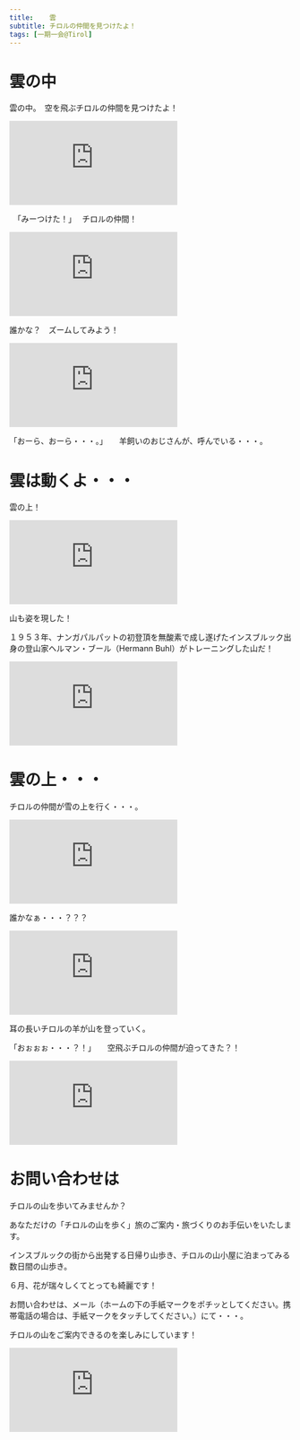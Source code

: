 ```yaml
---
title:    雲
subtitle: チロルの仲間を見つけたよ！
tags: [一期一会@Tirol]
---
```


# 雲の中

雲の中。　空を飛ぶチロルの仲間を見つけたよ！

![20240604-Hafelekarspitze](https://piwigo.schickl.de/i.php?/upload/2024/06/07/20240607065714-8213f169-me.jpg)

　「みーつけた！」　 チロルの仲間！

![20240604-scharfe-in-wolken](https://piwigo.schickl.de/i.php?/upload/2024/06/07/20240607070046-367f8276-me.jpg)

誰かな？　ズームしてみよう！

![20240604-schafe](https://piwigo.schickl.de/i.php?/upload/2024/06/07/20240607070700-00610002-me.jpg)

「おーら、おーら・・・。」　　羊飼いのおじさんが、呼んでいる・・・。

# 雲は動くよ・・・

雲の上！

![20240604-über-wolken](https://piwigo.schickl.de/i.php?/upload/2024/06/07/20240607070932-44cb9886-me.jpg)

山も姿を現した！ 

１９５３年、ナンガパルパットの初登頂を無酸素で成し遂げたインスブルック出身の登山家ヘルマン・ブール（Hermann Buhl）がトレーニングした山だ！

![20240604-berge](https://piwigo.schickl.de/i.php?/upload/2024/06/07/20240607071426-5a1b89b9-me.jpg)

# 雲の上・・・

チロルの仲間が雪の上を行く・・・。

![20240604-scharf1](https://piwigo.schickl.de/i.php?/upload/2024/06/07/20240607071945-2a50da40-me.jpg)

誰かなぁ・・・？？？

![20240604-scharf2](https://piwigo.schickl.de/i.php?/upload/2024/06/07/20240607071821-66555963-me.jpg)

耳の長いチロルの羊が山を登っていく。

「おぉぉぉ・・・？！」　　空飛ぶチロルの仲間が迫ってきた？！

![20240604-vogel](https://piwigo.schickl.de/i.php?/upload/2024/06/07/20240607072532-2747ad63-me.jpg)

# お問い合わせは

チロルの山を歩いてみませんか？

あなただけの「チロルの山を歩く」旅のご案内・旅づくりのお手伝いをいたします。

インスブルックの街から出発する日帰り山歩き、チロルの山小屋に泊まってみる数日間の山歩き。

６月、花が瑞々しくてとっても綺麗です！

お問い合わせは、メール（ホームの下の手紙マークをポチッとしてください。携帯電話の場合は、手紙マークをタッチしてください。）にて・・・。

チロルの山をご案内できるのを楽しみにしています！

![20240604-blumen](https://piwigo.schickl.de/i.php?/upload/2024/06/07/20240607071643-5fd453b6-me.jpg)

